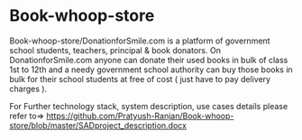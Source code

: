 # Book-whoop-store

Book-whoop-store/DonationforSmile.com is a platform of government school students, teachers, principal & book donators. On DonationforSmile.com anyone can donate their used books in bulk of class 1st to 12th and a needy government school authority can buy those books in bulk for their school students at free of cost ( just have to pay delivery charges ).

For Further technology stack, system description, use cases details please refer to=>
https://github.com/Pratyush-Ranjan/Book-whoop-store/blob/master/SADproject_description.docx
